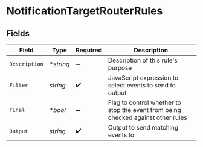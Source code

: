 # NotificationTargetRouterRules


## Fields

| Field                                                                            | Type                                                                             | Required                                                                         | Description                                                                      |
| -------------------------------------------------------------------------------- | -------------------------------------------------------------------------------- | -------------------------------------------------------------------------------- | -------------------------------------------------------------------------------- |
| `Description`                                                                    | **string*                                                                        | :heavy_minus_sign:                                                               | Description of this rule's purpose                                               |
| `Filter`                                                                         | *string*                                                                         | :heavy_check_mark:                                                               | JavaScript expression to select events to send to output                         |
| `Final`                                                                          | **bool*                                                                          | :heavy_minus_sign:                                                               | Flag to control whether to stop the event from being checked against other rules |
| `Output`                                                                         | *string*                                                                         | :heavy_check_mark:                                                               | Output to send matching events to                                                |
